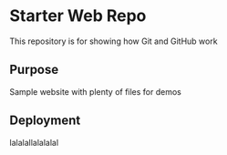 # Starter Web Repo

This repository is for showing how Git and GitHub work

## Purpose

Sample website with plenty of files for demos

## Deployment

lalalallalalalal
